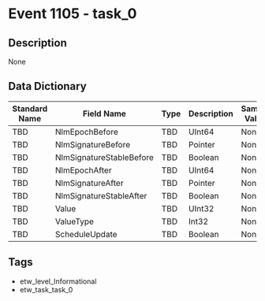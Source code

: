 # Event 1105 - task_0

## Description
None

## Data Dictionary
|Standard Name|Field Name|Type|Description|Sample Value|
|---|---|---|---|---|
|TBD|NlmEpochBefore|TBD|UInt64|None|None|
|TBD|NlmSignatureBefore|TBD|Pointer|None|None|
|TBD|NlmSignatureStableBefore|TBD|Boolean|None|None|
|TBD|NlmEpochAfter|TBD|UInt64|None|None|
|TBD|NlmSignatureAfter|TBD|Pointer|None|None|
|TBD|NlmSignatureStableAfter|TBD|Boolean|None|None|
|TBD|Value|TBD|UInt32|None|None|
|TBD|ValueType|TBD|Int32|None|None|
|TBD|ScheduleUpdate|TBD|Boolean|None|None|

## Tags
* etw_level_Informational
* etw_task_task_0